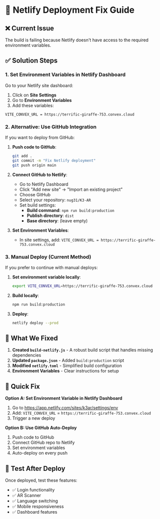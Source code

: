 # 🚀 Netlify Deployment Fix Guide

## ❌ Current Issue
The build is failing because Netlify doesn't have access to the required environment variables.

## ✅ Solution Steps

### 1. **Set Environment Variables in Netlify Dashboard**

Go to your Netlify site dashboard:
1. Click on **Site Settings**
2. Go to **Environment Variables** 
3. Add these variables:

```
VITE_CONVEX_URL = https://terrific-giraffe-753.convex.cloud
```

### 2. **Alternative: Use GitHub Integration**

If you want to deploy from GitHub:

1. **Push code to GitHub**:
   ```bash
   git add .
   git commit -m "Fix Netlify deployment"
   git push origin main
   ```

2. **Connect GitHub to Netlify**:
   - Go to Netlify Dashboard
   - Click "Add new site" → "Import an existing project"
   - Choose GitHub
   - Select your repository: `nug31/K3-AR`
   - Set build settings:
     - **Build command**: `npm run build:production`
     - **Publish directory**: `dist`
     - **Base directory**: (leave empty)

3. **Set Environment Variables**:
   - In site settings, add: `VITE_CONVEX_URL = https://terrific-giraffe-753.convex.cloud`

### 3. **Manual Deploy (Current Method)**

If you prefer to continue with manual deploys:

1. **Set environment variable locally**:
   ```bash
   export VITE_CONVEX_URL=https://terrific-giraffe-753.convex.cloud
   ```

2. **Build locally**:
   ```bash
   npm run build:production
   ```

3. **Deploy**:
   ```bash
   netlify deploy --prod
   ```

## 🔧 What We Fixed

1. **Created `build-netlify.js`** - A robust build script that handles missing dependencies
2. **Updated `package.json`** - Added `build:production` script
3. **Modified `netlify.toml`** - Simplified build configuration
4. **Environment Variables** - Clear instructions for setup

## 🎯 Quick Fix

**Option A: Set Environment Variable in Netlify Dashboard**
1. Go to https://app.netlify.com/sites/k3ar/settings/env
2. Add: `VITE_CONVEX_URL` = `https://terrific-giraffe-753.convex.cloud`
3. Trigger a new deploy

**Option B: Use GitHub Auto-Deploy**
1. Push code to GitHub
2. Connect GitHub repo to Netlify
3. Set environment variables
4. Auto-deploy on every push

## 📱 Test After Deploy

Once deployed, test these features:
- ✅ Login functionality
- ✅ AR Scanner
- ✅ Language switching
- ✅ Mobile responsiveness
- ✅ Dashboard features

